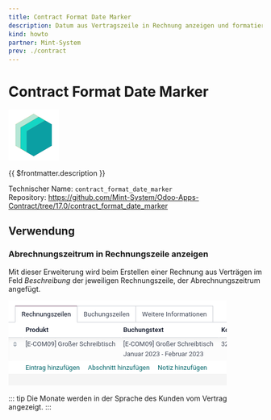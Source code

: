 ```yaml
---
title: Contract Format Date Marker
description: Datum aus Vertragszeile in Rechnung anzeigen und formatieren.
kind: howto
partner: Mint-System
prev: ./contract
---
```


# Contract Format Date Marker

![icon_oms_box](attachments/icons_odoo_mint_system.png)

{{ $frontmatter.description }}

Technischer Name: `contract_format_date_marker`\
Repository: <https://github.com/Mint-System/Odoo-Apps-Contract/tree/17.0/contract_format_date_marker>

## Verwendung

### Abrechnungszeitrum in Rechnungszeile anzeigen

Mit dieser Erweiterung wird beim Erstellen einer Rechnung aus Verträgen im Feld _Beschreibung_ der jeweiligen Rechnungszeile, der Abrechnungszeitrum angefügt.

![](attachments/Contract%20Format%20Date%20Marker.png)

::: tip
Die Monate werden in der Sprache des Kunden vom Vertrag angezeigt.
:::

